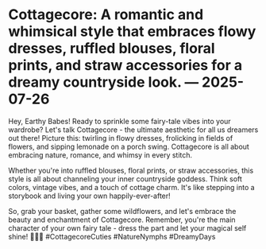 # Cottagecore: A romantic and whimsical style that embraces flowy dresses, ruffled blouses, floral prints, and straw accessories for a dreamy countryside look. — 2025-07-26

Hey, Earthy Babes! Ready to sprinkle some fairy-tale vibes into your wardrobe? Let's talk Cottagecore - the ultimate aesthetic for all us dreamers out there! Picture this: twirling in flowy dresses, frolicking in fields of flowers, and sipping lemonade on a porch swing. Cottagecore is all about embracing nature, romance, and whimsy in every stitch.

Whether you're into ruffled blouses, floral prints, or straw accessories, this style is all about channeling your inner countryside goddess. Think soft colors, vintage vibes, and a touch of cottage charm. It's like stepping into a storybook and living your own happily-ever-after!

So, grab your basket, gather some wildflowers, and let's embrace the beauty and enchantment of Cottagecore. Remember, you're the main character of your own fairy tale - dress the part and let your magical self shine! 🌿🌸✨ #CottagecoreCuties #NatureNymphs #DreamyDays